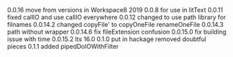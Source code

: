 0.0.16
    move from   versions in Workspace8 2019
    0.0.8 for use in litText
    0.0.11 fixed callIO and use callIO everywhere
    0.0.12 changed to use path library for filnames
    0.0.14.2 changed copyFile' to copyOneFile renameOneFile
    0.0.14.3 path without wrapper 
    0.0.14.6 fix fileExtension confusion
    0.0.15.0 fix building issue with time 
    0.0.15.2 lts 16.0
0.1.0 put in hackage
    removed doubtful pieces
0.1.1
    added pipedDoIOWithFilter 